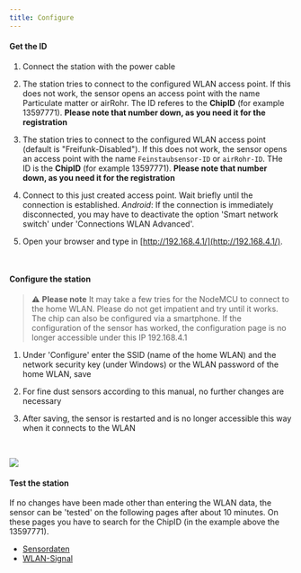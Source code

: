 ```yaml
---
title: Configure
---
```

#### Get the ID
1. Connect the station with the power cable

2. The station tries to connect to the configured WLAN access point. If this does not work, the sensor opens an access point with the name Particulate matter or airRohr. The ID referes to the **ChipID** (for example 13597771). **Please note that number down, as you need it for the registration**

3. The station tries to connect to the configured WLAN access point (default is "Freifunk-Disabled"). If this does not work, the sensor opens an access point with the name `Feinstaubsensor-ID` or `airRohr-ID`. THe ID is the **ChipID** (for example 13597771). **Please note that number down, as you need it for the registration**

4. Connect to this just created access point. Wait briefly until the connection is established. *Android*: If the connection is immediately disconnected, you may have to deactivate the option 'Smart network switch' under 'Connections WLAN Advanced'.

5. Open your browser and type in [http://192.168.4.1/](http://192.168.4.1/).
<br>

#### Configure the station

> ⚠️ **Please note**  It may take a few tries for the NodeMCU to connect to the home WLAN. Please do not get impatient and try until it works. The chip can also be configured via a smartphone. If the configuration of the sensor has worked, the configuration page is no longer accessible under this IP 192.168.4.1

1. Under 'Configure' enter the SSID (name of the home WLAN) and the network security key (under Windows) or the WLAN password of the home WLAN, save

2. For fine dust sensors according to this manual, no further changes are necessary

3. After saving, the sensor is restarted and is no longer accessible this way when it connects to the WLAN

<br>

![](../docs/airrohr_config_initial.png)
<br>

#### Test the station
If no changes have been made other than entering the WLAN data, the sensor can be 'tested' on the following pages after about 10 minutes. On these pages you have to search for the ChipID (in the example above the 13597771).

 * [Sensordaten](www.madavi.de/sensor/graph.php) 
 * [WLAN-Signal](www.madavi.de/sensor/signal.php) 
        


 
